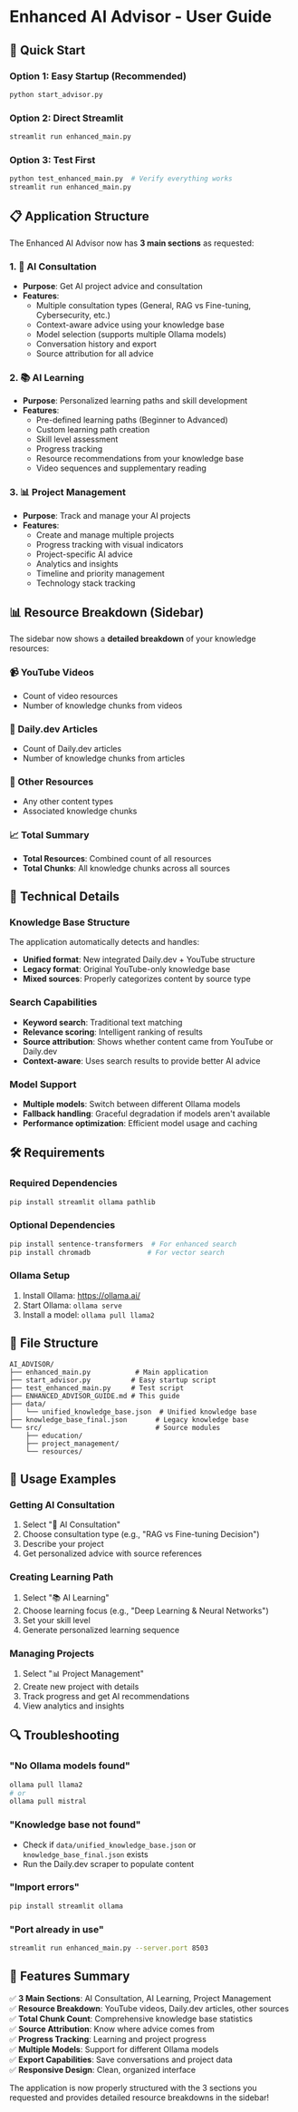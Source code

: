 # Enhanced AI Advisor - User Guide

## 🚀 Quick Start

### Option 1: Easy Startup (Recommended)
```bash
python start_advisor.py
```

### Option 2: Direct Streamlit
```bash
streamlit run enhanced_main.py
```

### Option 3: Test First
```bash
python test_enhanced_main.py  # Verify everything works
streamlit run enhanced_main.py
```

## 📋 Application Structure

The Enhanced AI Advisor now has **3 main sections** as requested:

### 1. 🤖 AI Consultation
- **Purpose**: Get AI project advice and consultation
- **Features**:
  - Multiple consultation types (General, RAG vs Fine-tuning, Cybersecurity, etc.)
  - Context-aware advice using your knowledge base
  - Model selection (supports multiple Ollama models)
  - Conversation history and export
  - Source attribution for all advice

### 2. 📚 AI Learning
- **Purpose**: Personalized learning paths and skill development
- **Features**:
  - Pre-defined learning paths (Beginner to Advanced)
  - Custom learning path creation
  - Skill level assessment
  - Progress tracking
  - Resource recommendations from your knowledge base
  - Video sequences and supplementary reading

### 3. 📊 Project Management
- **Purpose**: Track and manage your AI projects
- **Features**:
  - Create and manage multiple projects
  - Progress tracking with visual indicators
  - Project-specific AI advice
  - Analytics and insights
  - Timeline and priority management
  - Technology stack tracking

## 📊 Resource Breakdown (Sidebar)

The sidebar now shows a **detailed breakdown** of your knowledge resources:

### 📹 YouTube Videos
- Count of video resources
- Number of knowledge chunks from videos

### 📰 Daily.dev Articles  
- Count of Daily.dev articles
- Number of knowledge chunks from articles

### 📄 Other Resources
- Any other content types
- Associated knowledge chunks

### 📈 Total Summary
- **Total Resources**: Combined count of all resources
- **Total Chunks**: All knowledge chunks across all sources

## 🔧 Technical Details

### Knowledge Base Structure
The application automatically detects and handles:
- **Unified format**: New integrated Daily.dev + YouTube structure
- **Legacy format**: Original YouTube-only knowledge base
- **Mixed sources**: Properly categorizes content by source type

### Search Capabilities
- **Keyword search**: Traditional text matching
- **Relevance scoring**: Intelligent ranking of results
- **Source attribution**: Shows whether content came from YouTube or Daily.dev
- **Context-aware**: Uses search results to provide better AI advice

### Model Support
- **Multiple models**: Switch between different Ollama models
- **Fallback handling**: Graceful degradation if models aren't available
- **Performance optimization**: Efficient model usage and caching

## 🛠️ Requirements

### Required Dependencies
```bash
pip install streamlit ollama pathlib
```

### Optional Dependencies
```bash
pip install sentence-transformers  # For enhanced search
pip install chromadb              # For vector search
```

### Ollama Setup
1. Install Ollama: https://ollama.ai/
2. Start Ollama: `ollama serve`
3. Install a model: `ollama pull llama2`

## 📁 File Structure

```
AI_ADVISOR/
├── enhanced_main.py           # Main application
├── start_advisor.py          # Easy startup script
├── test_enhanced_main.py     # Test script
├── ENHANCED_ADVISOR_GUIDE.md # This guide
├── data/
│   └── unified_knowledge_base.json  # Unified knowledge base
├── knowledge_base_final.json       # Legacy knowledge base
└── src/                            # Source modules
    ├── education/
    ├── project_management/
    └── resources/
```

## 🎯 Usage Examples

### Getting AI Consultation
1. Select "🤖 AI Consultation"
2. Choose consultation type (e.g., "RAG vs Fine-tuning Decision")
3. Describe your project
4. Get personalized advice with source references

### Creating Learning Path
1. Select "📚 AI Learning"
2. Choose learning focus (e.g., "Deep Learning & Neural Networks")
3. Set your skill level
4. Generate personalized learning sequence

### Managing Projects
1. Select "📊 Project Management"
2. Create new project with details
3. Track progress and get AI recommendations
4. View analytics and insights

## 🔍 Troubleshooting

### "No Ollama models found"
```bash
ollama pull llama2
# or
ollama pull mistral
```

### "Knowledge base not found"
- Check if `data/unified_knowledge_base.json` or `knowledge_base_final.json` exists
- Run the Daily.dev scraper to populate content

### "Import errors"
```bash
pip install streamlit ollama
```

### "Port already in use"
```bash
streamlit run enhanced_main.py --server.port 8503
```

## 🎉 Features Summary

✅ **3 Main Sections**: AI Consultation, AI Learning, Project Management  
✅ **Resource Breakdown**: YouTube videos, Daily.dev articles, other sources  
✅ **Total Chunk Count**: Comprehensive knowledge base statistics  
✅ **Source Attribution**: Know where advice comes from  
✅ **Progress Tracking**: Learning and project progress  
✅ **Multiple Models**: Support for different Ollama models  
✅ **Export Capabilities**: Save conversations and project data  
✅ **Responsive Design**: Clean, organized interface  

The application is now properly structured with the 3 sections you requested and provides detailed resource breakdowns in the sidebar!